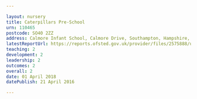 ```yaml
---

layout: nursery
title: Caterpillars Pre-School
urn: 110465
postcode: SO40 2ZZ
address: Calmore Infant School, Calmore Drive, Southampton, Hampshire, SO40 2ZZ
latestReportUrl: https://reports.ofsted.gov.uk/provider/files/2575888/urn/110465.pdf
teaching: 2
development: 2
leadership: 2
outcomes: 2
overall: 2
date: 01 April 2018 
datePublish: 21 April 2016

---
```

